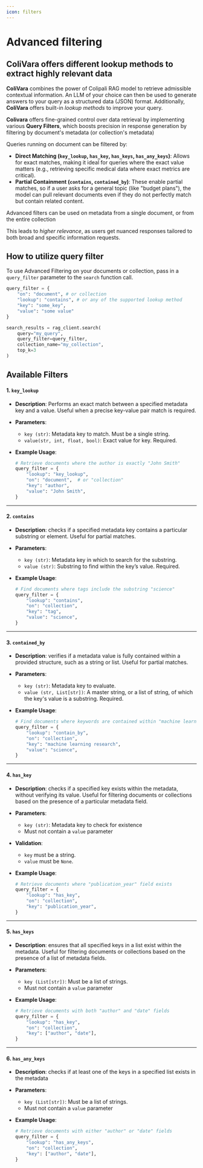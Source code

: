 ```yaml
---
icon: filters
---
```


# Advanced filtering

## ColiVara offers different lookup methods to extract highly relevant data

**ColiVara** combines the power of Colipali RAG model to retrieve admissible contextual information. An LLM of your choice can then be used to generate answers to your query as a structured data (JSON) format. Additionally, **ColiVara** offers built-in _lookup methods_ to improve your query.

**Colivara** offers fine-grained control over data retrieval by implementing various **Query Filters**, which boosts precision in response generation by filtering by document's metadata (or collection's metadata)

Queries running on document can be filtered by:

* **Direct Matching (`key_lookup`, `has_key`, `has_keys`, `has_any_keys`)**: Allows for exact matches, making it ideal for queries where the exact value matters (e.g., retrieving specific medical data where exact metrics are critical).
* **Partial Containment (`contains`, `contained_by`)**: These enable partial matches, so if a user asks for a general topic (like "budget plans"), the model can pull relevant documents even if they do not perfectly match but contain related content.

Advanced filters can be used on metadata from a  single document, or from the entire collection

This leads to _higher relevance_, as users get nuanced responses tailored to both broad and specific information requests.&#x20;

## How to utilize query filter

To use Advanced Filtering on your documents or collection, pass in a `query_filter` parameter to the `search` function call.&#x20;

```python
query_filter = {
    "on": "document", # or collection
    "lookup": "contains", # or any of the supported lookup method
    "key": "some_key",  
    "value": "some value"  
}

search_results = rag_client.search(
    query="my_query",
    query_filter=query_filter,
    collection_name="my_collection",
    top_k=3
)
```

## Available Filters

#### 1. `key_lookup`

* **Description**: Performs an exact match between a specified metadata key and a value. Useful when a precise key-value pair match is required.
* **Parameters**:
  * `key (str)`: Metadata key to match. Must be a single string.
  * `value(str, int, float, bool)`: Exact value for key. Required.
*   **Example Usage**:

    ```python
    # Retrieve documents where the author is exactly "John Smith"
    query_filter = {
        "lookup": "key_lookup",
        "on": "document",  # or "collection"
        "key": "author", 
        "value": "John Smith", 
    }
    ```

***

#### 2. `contains`

* **Description**: checks if a specified metadata key contains a particular substring or element. Useful for partial matches.
* **Parameters**:
  * `key (str)`: Metadata key in which to search for the substring.
  * `value (str)`: Substring to find within the key’s value. Required.
*   **Example Usage**:

    ```python
    # Find documents where tags include the substring "science"
    query_filter = {
        "lookup": "contains",
        "on": "collection", 
        "key": "tag", 
        "value": "science", 
    }
    ```

***

#### 3. `contained_by`

* **Description**: verifies if a metadata value is fully contained within a provided structure, such as a string or list.  Useful for partial matches.
* **Parameters**:
  * `key (str)`: Metadata key to evaluate.
  * `value (str, List[str])`: A master string, or a list of string, of which the key's value is a substring. Required.
*   **Example Usage**:

    ```python
    # Find documents where keywords are contained within "machine learning research"
    query_filter = {
        "lookup": "contain_by",
        "on": "collection", 
        "key": "machine learning research", 
        "value": "science", 
    }
    ```

***

#### 4. `has_key`

* **Description**: checks if a specified key exists within the metadata, without verifying its value. Useful for filtering documents or collections based on the presence of a particular metadata field.
* **Parameters**:
  * `key (str)`: Metadata key to check for existence
  * Must not contain a `value` parameter
* **Validation**:
  * `key` must be a string.
  * `value` must be `None`.
*   **Example Usage**:

    ```python
    # Retrieve documents where "publication_year" field exists
    query_filter = {
        "lookup": "has_key",
        "on": "collection", 
        "key": "publication_year", 
    }
    ```

***

#### 5. `has_keys`

* **Description**: ensures that all specified keys in a list exist within the metadata. Useful for filtering documents or collections based on the presence of a list of metadata fields.
* **Parameters**:
  * `key (List[str])`: Must be a list of strings.
  * Must not contain a `value` parameter
*   **Example Usage**:

    ```python
    # Retrieve documents with both "author" and "date" fields
    query_filter = {
        "lookup": "has_key",
        "on": "collection", 
        "key": ["author", "date"], 
    }
    ```

***

#### 6. `has_any_keys`

* **Description**: checks if at least one of the keys in a specified list exists in the metadata
* **Parameters**:
  * `key (List[str])`: Must be a list of strings.
  * Must not contain a `value` parameter
*   **Example Usage**:

    ```python
    # Retrieve documents with either "author" or "date" fields
    query_filter = {
        "lookup": "has_any_keys",
        "on": "collection", 
        "key": ["author", "date"], 
    }
    ```

